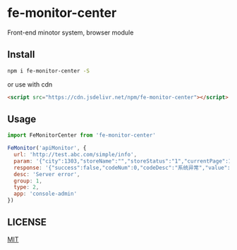 # fe-monitor-center

Front-end minotor system, browser module

## Install

```bash
npm i fe-monitor-center -S
```
or use with cdn

```html
<script src="https://cdn.jsdelivr.net/npm/fe-monitor-center"></script>
```

## Usage


```javascript
import FeMonitorCenter from 'fe-monitor-center'

FeMonitor('apiMonitor', {
  url: 'http://test.abc.com/simple/info',
  param: '{"city":1303,"storeName":"","storeStatus":"1","currentPage":1,"pageSize":20}',
  response: '{"success":false,"codeNum":0,"codeDesc":"系统异常","value":""}',
  desc: 'Server error',
  group: 1,
  type: 2,
  app: 'console-admin'
})
```

## LICENSE

[MIT](https://raw.githubusercontent.com/sirzxj/fe-monitor-center/master/LICENSE)
